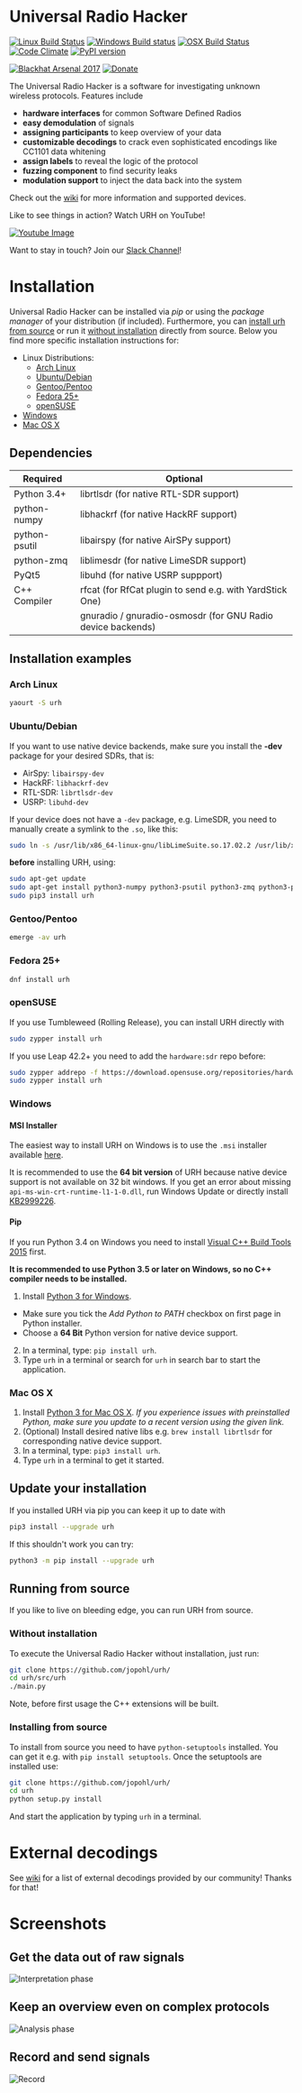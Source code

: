 # Universal Radio Hacker
[![Linux Build Status](https://img.shields.io/travis/jopohl/urh/master.svg?label=Linux)](https://travis-ci.org/jopohl/urh)
[![Windows Build status](https://img.shields.io/appveyor/ci/jopohl/urh/master.svg?label=Windows)](https://ci.appveyor.com/project/jopohl/urh/branch/master)
[![OSX Build Status](https://img.shields.io/circleci/project/github/jopohl/urh/master.svg?label=OSX)](https://circleci.com/gh/jopohl/urh/tree/master)
[![Code Climate](https://codeclimate.com/github/jopohl/urh/badges/gpa.svg)](https://codeclimate.com/github/jopohl/urh)
[![PyPI version](https://badge.fury.io/py/urh.svg)](https://pypi.python.org/pypi/urh)

[![Blackhat Arsenal 2017](https://rawgit.com/toolswatch/badges/master/arsenal/2017.svg)](http://www.toolswatch.org/2017/06/the-black-hat-arsenal-usa-2017-phenomenal-line-up-announced/)
[![Donate](https://img.shields.io/badge/Donate-PayPal-green.svg)](https://www.paypal.com/cgi-bin/webscr?cmd=_s-xclick&hosted_button_id=6WDFF59DL56Z2)


The Universal Radio Hacker is a software for investigating unknown wireless protocols. Features include

* __hardware interfaces__ for common Software Defined Radios
* __easy demodulation__ of signals
* __assigning participants__ to keep overview of your data
* __customizable decodings__ to crack even sophisticated encodings like CC1101 data whitening
* __assign labels__ to reveal the logic of the protocol
* __fuzzing component__ to find security leaks
* __modulation support__ to inject the data back into the system

Check out the [wiki](https://github.com/jopohl/urh/wiki) for more information and supported devices.

Like to see things in action? Watch URH on YouTube!

[![Youtube Image](http://i.imgur.com/5HGzP2T.png)](https://www.youtube.com/watch?v=kuubkTDAxwA)

Want to stay in touch? Join our [Slack Channel](https://join.slack.com/t/stralsundsecurity/shared_invite/MjEwOTIxNzMzODc3LTE0OTk3NTM3NzUtNDU0YWJkNGM5Yw)!

# Installation
Universal Radio Hacker can be installed via _pip_ or using the _package manager_ of your distribution (if included).
Furthermore, you can [install urh from source](#installing-from-source) or run it  [without installation](#without-installation) directly from source. Below you find more specific installation instructions for:
- Linux Distributions:
  - [Arch Linux](#arch-linux)
  - [Ubuntu/Debian](#ubuntudebian)
  - [Gentoo/Pentoo](#gentoopentoo)
  - [Fedora 25+](#fedora-25)
  - [openSUSE](#opensuse)
- [Windows](#windows)
- [Mac OS X](#mac-os-x)

## Dependencies

| Required  | Optional |
| ------------- | ------------- |
|  Python 3.4+  | librtlsdr (for native RTL-SDR support)  |
| python-numpy  | libhackrf (for native HackRF support)  |
| python-psutil  | libairspy (for native AirSPy support)  |
| python-zmq  | liblimesdr (for native LimeSDR support)  |
| PyQt5  | libuhd (for native USRP suppport)  |
| C++ Compiler | rfcat (for RfCat plugin to send e.g. with YardStick One) |
|   | gnuradio / gnuradio-osmosdr (for GNU Radio device backends)  |


## Installation examples
### Arch Linux
```bash
yaourt -S urh
```

### Ubuntu/Debian
If you want to use native device backends, make sure you install the __-dev__ package for your desired SDRs, that is:
- AirSpy: ``` libairspy-dev ```
- HackRF: ``` libhackrf-dev ```
- RTL-SDR: ``` librtlsdr-dev  ```
- USRP: ``` libuhd-dev  ```

If your device does not have a ``` -dev ``` package, e.g. LimeSDR, you need to manually create a symlink to the ``` .so ```, like this:
```bash
sudo ln -s /usr/lib/x86_64-linux-gnu/libLimeSuite.so.17.02.2 /usr/lib/x86_64-linux-gnu/libLimeSuite.so
```

__before__ installing URH, using:

```bash
sudo apt-get update
sudo apt-get install python3-numpy python3-psutil python3-zmq python3-pyqt5 g++ libpython3-dev python3-pip
sudo pip3 install urh
```
### Gentoo/Pentoo
```bash
emerge -av urh
```

### Fedora 25+
```bash
dnf install urh
```

### openSUSE
If you use Tumbleweed (Rolling Release), you can install URH directly with
```bash
sudo zypper install urh
```

If you use Leap 42.2+ you need to add the ``` hardware:sdr ``` repo before:
```bash
sudo zypper addrepo -f https://download.opensuse.org/repositories/hardware:/sdr/openSUSE_Leap_42.3/hardware:sdr.repo
sudo zypper install urh
```

### Windows
#### MSI Installer
The easiest way to install URH on Windows is to use the ```.msi``` installer available [here](https://github.com/jopohl/urh/releases).
 
It is recommended to use the __64 bit version__ of URH because native device support is not available on 32 bit windows.
If you get an error about missing ``` api-ms-win-crt-runtime-l1-1-0.dll ```, run Windows Update or directly install [KB2999226](https://support.microsoft.com/en-us/help/2999226/update-for-universal-c-runtime-in-windows).

#### Pip
If you run Python 3.4 on Windows you need to install  [Visual C++ Build Tools 2015](http://landinghub.visualstudio.com/visual-cpp-build-tools) first. 

__It is recommended to use Python 3.5 or later on Windows, so no C++ compiler needs to be installed.__

1. Install [Python 3 for Windows](https://www.python.org/downloads/windows/).
  - Make sure you tick the _Add Python to PATH_ checkbox on first page in Python installer.
  - Choose a __64 Bit__ Python version for native device support.
2. In a terminal, type: ``` pip install urh ```.
3. Type ``` urh ``` in a terminal or search for ``` urh ``` in search bar to start the application.

### Mac OS X
1. Install [Python 3 for Mac OS X](https://www.python.org/downloads/mac-osx/). 
   _If you experience issues with preinstalled Python, make sure you update to a recent version using the given link._
2. (Optional) Install desired native libs e.g. ``` brew install librtlsdr ``` for 
corresponding native device support.
3. In a terminal, type: ``` pip3 install urh ```.
4. Type ``` urh ``` in a terminal to get it started.

## Update your installation
If you installed URH via pip you can keep it up to date with
```bash
pip3 install --upgrade urh
```
If this shouldn't work you can try:
```bash
python3 -m pip install --upgrade urh
```

## Running from source
If you like to live on bleeding edge, you can run URH from source.

### Without installation
To execute the Universal Radio Hacker without installation, just run:
```bash
git clone https://github.com/jopohl/urh/
cd urh/src/urh
./main.py
```

Note, before first usage the C++ extensions will be built.

### Installing from source
To install from source you need to have ``` python-setuptools ``` installed. You can get it e.g. with ``` pip install setuptools ```. 
Once the setuptools are installed use: 
```bash
git clone https://github.com/jopohl/urh/
cd urh
python setup.py install
```

And start the application by typing ``` urh ``` in a terminal.

# External decodings
See [wiki](https://github.com/jopohl/urh/wiki/External-decodings) for a list of external decodings provided by our community! Thanks for that!

# Screenshots
## Get the data out of raw signals
![Interpretation phase](http://i.imgur.com/Wy17Zv3.png)


## Keep an overview even on complex protocols
 ![Analysis phase](http://i.imgur.com/ubAL3pE.png)

## Record and send signals
 ![Record](http://i.imgur.com/BfQpg23.png)
